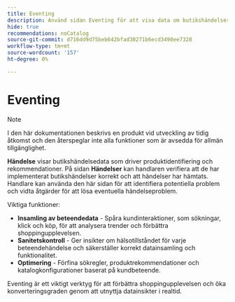 ```yaml
---
title: Eventing
description: Använd sidan Eventing för att visa data om butikshändelser som ligger till grund för produktidentifiering och rekommendationer.
hide: true
recommendations: noCatalog
source-git-commit: d716dd9d75beb642bfad30271b6ecd3490ee7328
workflow-type: tm+mt
source-wordcount: '157'
ht-degree: 0%

---
```


# Eventing

>[!NOTE]
>
>I den här dokumentationen beskrivs en produkt vid utveckling av tidig åtkomst och den återspeglar inte alla funktioner som är avsedda för allmän tillgänglighet.

**Händelse** visar butikshändelsedata som driver produktidentifiering och rekommendationer. På sidan **Händelser** kan handlaren verifiera att de har implementerat butikshändelser korrekt och att händelser har hämtats. Handlare kan använda den här sidan för att identifiera potentiella problem och vidta åtgärder för att lösa eventuella händelseproblem.

Viktiga funktioner:

- **Insamling av beteendedata** - Spåra kundinteraktioner, som sökningar, klick och köp, för att analysera trender och förbättra shoppingupplevelsen.
- **Sanitetskontroll** - Ger insikter om hälsotillståndet för varje beteendehändelse och säkerställer korrekt datainsamling och funktionalitet. &#x200B;
- **Optimering** - Förfina sökregler, produktrekommendationer och katalogkonfigurationer baserat på kundbeteende. &#x200B;

Eventing är ett viktigt verktyg för att förbättra shoppingupplevelsen och öka konverteringsgraden genom att utnyttja datainsikter i realtid.
